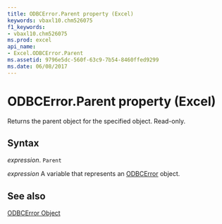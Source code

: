 ```yaml
---
title: ODBCError.Parent property (Excel)
keywords: vbaxl10.chm526075
f1_keywords:
- vbaxl10.chm526075
ms.prod: excel
api_name:
- Excel.ODBCError.Parent
ms.assetid: 9796e5dc-560f-63c9-7b54-8460ffed9299
ms.date: 06/08/2017
---
```



# ODBCError.Parent property (Excel)

Returns the parent object for the specified object. Read-only.


## Syntax

_expression_. `Parent`

_expression_ A variable that represents an [ODBCError](Excel.ODBCError.md) object.


## See also


[ODBCError Object](Excel.ODBCError.md)

